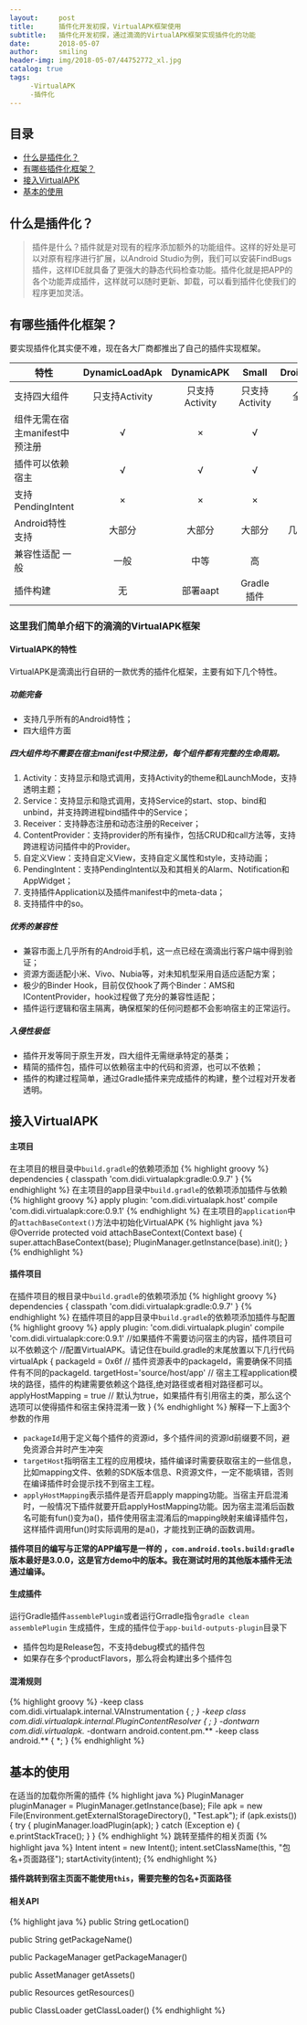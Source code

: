 ```yaml
---
layout:     post
title:      插件化开发初探，VirtualAPK框架使用
subtitle:   插件化开发初探，通过滴滴的VirtualAPK框架实现插件化的功能
date:       2018-05-07
author:     smiling
header-img: img/2018-05-07/44752772_xl.jpg
catalog: true
tags:
     -VirtualAPK
     -插件化
---
```


## 目录

- [什么是插件化？](#1)
- [有哪些插件化框架？](#2)
- [接入VirtualAPK](#3)
- [基本的使用](#4)

<span id="1"></span>

## 什么是插件化？

> 插件是什么？插件就是对现有的程序添加额外的功能组件。这样的好处是可以对原有程序进行扩展，以Android Studio为例，我们可以安装FindBugs插件，这样IDE就具备了更强大的静态代码检查功能。插件化就是把APP的各个功能弄成插件，这样就可以随时更新、卸载，可以看到插件化使我们的程序更加灵活。


<span id="2"></span>

## 有哪些插件化框架？

要实现插件化其实便不难，现在各大厂商都推出了自己的插件实现框架。

| 特性 | DynamicLoadApk | DynamicAPK |  Small   | DroidPlugin | VirtualAPK |
|--- | :------: | :-------: | :------: | :-------: | :------: |
| 支持四大组件	| 只支持Activity	| 只支持Activity	| 只支持Activity	| 全支持	| 全支持 |
| 组件无需在宿主manifest中预注册	| √	| ×	| √	| √	| √ |
| 插件可以依赖宿主	| √	| √	| √	| ×	| √ |
| 支持PendingIntent	| ×	| ×	| ×	| √	| √ |
| Android特性支持	| 大部分	| 大部分	| 大部分	| 几乎全部	| 几乎全部 |
| 兼容性适配	一般	| 一般	| 中等	| 高	| 高 |
| 插件构建	| 无	| 部署aapt	| Gradle插件	| 无	| Gradle插件 |


### 这里我们简单介绍下的滴滴的VirtualAPK框架

#### VirtualAPK的特性

VirtualAPK是滴滴出行自研的一款优秀的插件化框架，主要有如下几个特性。

##### 功能完备

- 支持几乎所有的Android特性；
- 四大组件方面

##### 四大组件均不需要在宿主manifest中预注册，每个组件都有完整的生命周期。

1. Activity：支持显示和隐式调用，支持Activity的theme和LaunchMode，支持透明主题；
2. Service：支持显示和隐式调用，支持Service的start、stop、bind和unbind，并支持跨进程bind插件中的Service；
3. Receiver：支持静态注册和动态注册的Receiver；
4. ContentProvider：支持provider的所有操作，包括CRUD和call方法等，支持跨进程访问插件中的Provider。
5. 自定义View：支持自定义View，支持自定义属性和style，支持动画；
6. PendingIntent：支持PendingIntent以及和其相关的Alarm、Notification和AppWidget；
7. 支持插件Application以及插件manifest中的meta-data；
8. 支持插件中的so。

##### 优秀的兼容性

- 兼容市面上几乎所有的Android手机，这一点已经在滴滴出行客户端中得到验证；
- 资源方面适配小米、Vivo、Nubia等，对未知机型采用自适应适配方案；
- 极少的Binder Hook，目前仅仅hook了两个Binder：AMS和IContentProvider，hook过程做了充分的兼容性适配；
- 插件运行逻辑和宿主隔离，确保框架的任何问题都不会影响宿主的正常运行。

##### 入侵性极低

- 插件开发等同于原生开发，四大组件无需继承特定的基类；
- 精简的插件包，插件可以依赖宿主中的代码和资源，也可以不依赖；
- 插件的构建过程简单，通过Gradle插件来完成插件的构建，整个过程对开发者透明。

<span id="3"></span>

## 接入VirtualAPK

#### 主项目

在主项目的根目录中`build.gradle`的依赖项添加
{% highlight groovy %}
dependencies {
    classpath 'com.didi.virtualapk:gradle:0.9.7'
}
{% endhighlight %}
在主项目的app目录中`build.gradle`的依赖项添加插件与依赖
{% highlight groovy %}
apply plugin: 'com.didi.virtualapk.host'
compile 'com.didi.virtualapk:core:0.9.1'
{% endhighlight %}
在主项目的`application`中的`attachBaseContext()`方法中初始化VirtualAPK
{% highlight java %}
@Override
protected void attachBaseContext(Context base) {
    super.attachBaseContext(base);
    PluginManager.getInstance(base).init();
}
{% endhighlight %}

#### 插件项目

在插件项目的根目录中`build.gradle`的依赖项添加
{% highlight groovy %}
dependencies {
    classpath 'com.didi.virtualapk:gradle:0.9.7'
}
{% endhighlight %}
在插件项目的app目录中`build.gradle`的依赖项添加插件与配置
{% highlight groovy %}
apply plugin: 'com.didi.virtualapk.plugin'
compile 'com.didi.virtualapk:core:0.9.1' //如果插件不需要访问宿主的内容，插件项目可以不依赖这个
//配置VirtualAPK。请记住在build.gradle的末尾放置以下几行代码
virtualApk {
    packageId = 0x6f             // 插件资源表中的packageId，需要确保不同插件有不同的packageId.
    targetHost='source/host/app' // 宿主工程application模块的路径，插件的构建需要依赖这个路径,绝对路径或者相对路径都可以。
    applyHostMapping = true      // 默认为true，如果插件有引用宿主的类，那么这个选项可以使得插件和宿主保持混淆一致
}
{% endhighlight %}
解释一下上面3个参数的作用

- `packageId`用于定义每个插件的资源id，多个插件间的资源Id前缀要不同，避免资源合并时产生冲突
- `targetHost`指明宿主工程的应用模块，插件编译时需要获取宿主的一些信息，比如mapping文件、依赖的SDK版本信息、R资源文件，一定不能填错，否则在编译插件时会提示找不到宿主工程。
- `applyHostMapping`表示插件是否开启apply mapping功能。当宿主开启混淆时，一般情况下插件就要开启applyHostMapping功能。因为宿主混淆后函数名可能有fun()变为a()，插件使用宿主混淆后的mapping映射来编译插件包，这样插件调用fun()时实际调用的是a()，才能找到正确的函数调用。

**插件项目的编写与正常的APP编写是一样的 ，`com.android.tools.build:gradle`版本最好是3.0.0，这是官方demo中的版本。我在测试时用的其他版本插件无法通过编译。**

#### 生成插件

运行Gradle插件`assemblePlugin`或者运行Grradle指令`gradle clean assemblePlugin` 生成插件，生成的插件位于`app-build-outputs-plugin`目录下
- 插件包均是Release包，不支持debug模式的插件包
- 如果存在多个productFlavors，那么将会构建出多个插件包

#### 混淆规则

{% highlight groovy %}
-keep class com.didi.virtualapk.internal.VAInstrumentation { *; }
-keep class com.didi.virtualapk.internal.PluginContentResolver { *; }
-dontwarn com.didi.virtualapk.**
-dontwarn android.content.pm.**
-keep class android.** { *; }
{% endhighlight %}

<span id="4"></span>

## 基本的使用

在适当的加载你所需的插件
{% highlight java %}
PluginManager pluginManager = PluginManager.getInstance(base);
        File apk = new File(Environment.getExternalStorageDirectory(), "Test.apk");
        if (apk.exists()) {
            try {
                pluginManager.loadPlugin(apk);
            } catch (Exception e) {
                e.printStackTrace();
            }
        }
{% endhighlight %}
跳转至插件的相关页面
{% highlight java %}
Intent intent = new Intent();
     intent.setClassName(this, "包名+页面路径");
     startActivity(intent);
{% endhighlight %}

**插件跳转到宿主页面不能使用`this`，需要完整的包名+页面路径**

#### 相关API
{% highlight java %}
public String getLocation()

public String getPackageName()

public PackageManager getPackageManager()

public AssetManager getAssets()

public Resources getResources()

public ClassLoader getClassLoader()
{% endhighlight %}
